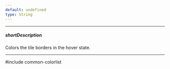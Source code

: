 ```yaml
---
default: undefined
type: String
---
```

---
##### shortDescription
Colors the tile borders in the hover state.

---
#include common-colorlist